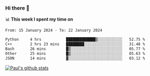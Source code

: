### Hi there 👋

📊 **This week I spent my time on**
<!--START_SECTION:waka-->

```txt
From: 15 January 2024 - To: 22 January 2024

Python     4 hrs           █████████████▒░░░░░░░░░░░   52.75 %
C++        2 hrs 23 mins   ████████░░░░░░░░░░░░░░░░░   31.48 %
Bash       26 mins         █▒░░░░░░░░░░░░░░░░░░░░░░░   05.77 %
Other      25 mins         █▒░░░░░░░░░░░░░░░░░░░░░░░   05.63 %
JSON       14 mins         ▓░░░░░░░░░░░░░░░░░░░░░░░░   03.12 %
```

<!--END_SECTION:waka-->


[![Paul's github stats](https://github-readme-stats.vercel.app/api?username=mickeyouyou&theme=dracula&show_icons=true)](https://github.com/anuraghazra/github-readme-stats)
